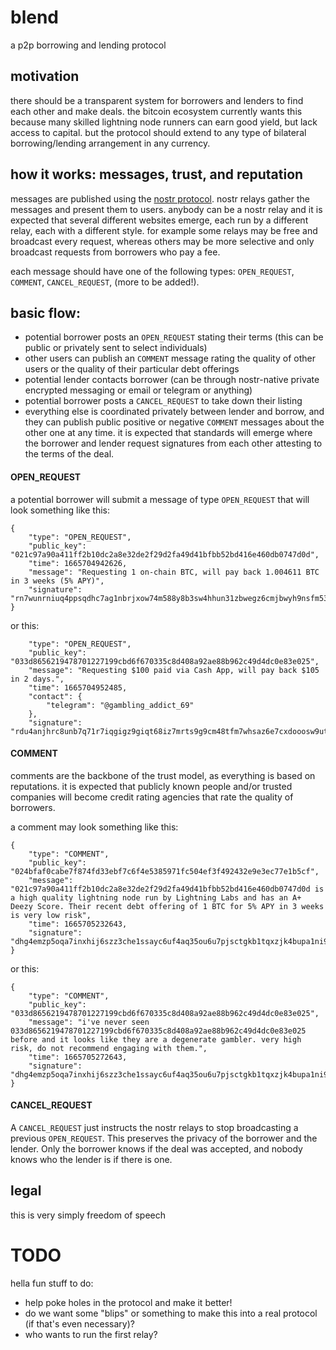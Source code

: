 # blend
a p2p borrowing and lending protocol

## motivation
there should be a transparent system for borrowers and lenders to find each other and make deals. the bitcoin ecosystem currently wants this because many skilled lightning node runners can earn good yield, but lack access to capital. but the protocol should extend to any type of bilateral borrowing/lending arrangement in any currency.

## how it works: messages, trust, and reputation
messages are published using the [nostr protocol](https://github.com/nostr-protocol/nostr). nostr relays gather the messages and present them to users. anybody can be a nostr relay and it is expected that several different websites emerge, each run by a different relay, each with a different style. for example some relays may be free and broadcast every request, whereas others may be more selective and only broadcast requests from borrowers who pay a fee. 

each message should have one of the following types: `OPEN_REQUEST`, `COMMENT`, `CANCEL_REQUEST`, (more to be added!).

## basic flow:
- potential borrower posts an `OPEN_REQUEST` stating their terms (this can be public or privately sent to select individuals)
- other users can publish an `COMMENT` message rating the quality of other users or the quality of their particular debt offerings
- potential lender contacts borrower (can be through nostr-native private encrypted messaging or email or telegram or anything)
- potential borrower posts a `CANCEL_REQUEST` to take down their listing
- everything else is coordinated privately between lender and borrow, and they can publish public positive or negative `COMMENT` messages about the other one at any time. it is expected that standards will emerge where the borrower and lender request signatures from each other attesting to the terms of the deal.

#### OPEN_REQUEST
a potential borrower will submit a message of type `OPEN_REQUEST` that will look something like this:
```
{
    "type": "OPEN_REQUEST",
    "public_key": "021c97a90a411ff2b10dc2a8e32de2f29d2fa49d41bfbb52bd416e460db0747d0d",
    "time": 1665704942626,
    "message": "Requesting 1 on-chain BTC, will pay back 1.004611 BTC in 3 weeks (5% APY)",
    "signature": "rn7wunrniuq4ppsqdhc7ag1nbrjxow74m588y8b3sw4hhun31zbwegz6cmjbwyh9nsfm53juqhfchkkffiq1cz3wop7mwxaq48bem7pt",
}
```
or this:
```
    "type": "OPEN_REQUEST",
    "public_key": "033d8656219478701227199cbd6f670335c8d408a92ae88b962c49d4dc0e83e025",
    "message": "Requesting $100 paid via Cash App, will pay back $105 in 2 days.",
    "time": 1665704952485,
    "contact": {
        "telegram": "@gambling_addict_69"
    },
    "signature": "rdu4anjhrc8unb7q71r7iqgigz9giqt68iz7mrts9g9cm48tfm7whsaz6e7cxdooosw9ut443kz3ug9jr7rgb65snt353tmeabfqbx3f"
```

#### COMMENT
comments are the backbone of the trust model, as everything is based on reputations. it is expected that publicly known people and/or trusted  companies will become credit rating agencies that rate the quality of borrowers.

a comment may look something like this:
```
{
    "type": "COMMENT",
    "public_key": "024bfaf0cabe7f874fd33ebf7c6f4e5385971fc504ef3f492432e9e3ec77e1b5cf",
    "message": "021c97a90a411ff2b10dc2a8e32de2f29d2fa49d41bfbb52bd416e460db0747d0d is a high quality lightning node run by Lightning Labs and has an A+ Deezy Score. Their recent debt offering of 1 BTC for 5% APY in 3 weeks is very low risk",
    "time": 1665705232643,
    "signature": "dhg4emzp5oqa7inxhij6szz3che1ssayc6uf4aq35ou6u7pjsctgkb1tqxzjk4bupa1ni9rfd1khwrzbd4wihtnnnm8jmytxfuwa38gu"
}
```

or this:
```
{
    "type": "COMMENT",
    "public_key": "033d8656219478701227199cbd6f670335c8d408a92ae88b962c49d4dc0e83e025",
    "message": "i've never seen 033d8656219478701227199cbd6f670335c8d408a92ae88b962c49d4dc0e83e025 before and it looks like they are a degenerate gambler. very high risk, do not recommend engaging with them.",
    "time": 1665705272643,
    "signature": "dhg4emzp5oqa7inxhij6szz3che1ssayc6uf4aq35ou6u7pjsctgkb1tqxzjk4bupa1ni9rfd1khwrzbd4wihtnnnm8jmytxfuwa38gu"
}
```

#### CANCEL_REQUEST
A `CANCEL_REQUEST` just instructs the nostr relays to stop broadcasting a previous `OPEN_REQUEST`. This preserves the privacy of the borrower and the lender. Only the borrower knows if the deal was accepted, and nobody knows who the lender is if there is one.


## legal
this is very simply freedom of speech

# TODO
hella fun stuff to do:
- help poke holes in the protocol and make it better!
- do we want some "blips" or something to make this into a real protocol (if that's even necessary)?
- who wants to run the first relay?